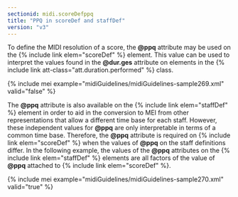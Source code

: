```yaml
---
sectionid: midi.scoreDefppq
title: "PPQ in scoreDef and staffDef"
version: "v3"
---
```


To define the MIDI resolution of a score, the **@ppq** attribute may be used on the {% include link elem="scoreDef" %} element. This value can be used to interpret the values found in
the **@dur.ges** attribute on elements in the {% include link att-class="att.duration.performed" %} class.


{% include mei example="midiGuidelines/midiGuidelines-sample269.xml" valid="false" %}



The **@ppq** attribute is also available on the {% include link elem="staffDef" %} element
in order to aid in the conversion to MEI from other representations that allow a different
time base for each staff. However, these independent values for **@ppq** are only
interpretable in terms of a common time base. Therefore, the **@ppq** attribute is
required on {% include link elem="scoreDef" %} when the values of **@ppq** on the staff
definitions differ. In the following example, the values of the **@ppq** attributes on
the {% include link elem="staffDef" %} elements are all factors of the value of **@ppq**
attached to {% include link elem="scoreDef" %}. 


{% include mei example="midiGuidelines/midiGuidelines-sample270.xml" valid="true" %}



